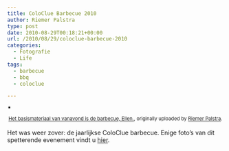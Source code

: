 ```yaml
---
title: ColoClue Barbecue 2010
author: Riemer Palstra
type: post
date: 2010-08-29T00:18:21+00:00
url: /2010/08/29/coloclue-barbecue-2010
categories:
  - Fotografie
  - Life
tags:
  - barbecue
  - bbq
  - coloclue

---
```

<div style="text-align: left; padding: 3px;">
  <a href="http://www.flickr.com/photos/palstra/4936301840/" title="photo sharing"><img data-recalc-dims="1" decoding="async" src="https://i0.wp.com/farm5.static.flickr.com/4121/4936301840_8282f569ae.jpg?w=1100" style="border: solid 2px #000000;" alt="" /></a><br /> <br /> <span style="font-size: 0.8em; margin-top: 0px;"><a href="http://www.flickr.com/photos/palstra/4936301840/">Het basismateriaal van vanavond is de barbecue, Ellen.</a>, originally uploaded by <a href="http://www.flickr.com/people/palstra/">Riemer Palstra</a>.</span>
</div>

Het was weer zover: de jaarlijkse ColoClue barbecue. Enige foto&#8217;s van dit spetterende evenement vindt u [hier][1].

 [1]: http://www.flickr.com/photos/palstra/sets/72157624703940279